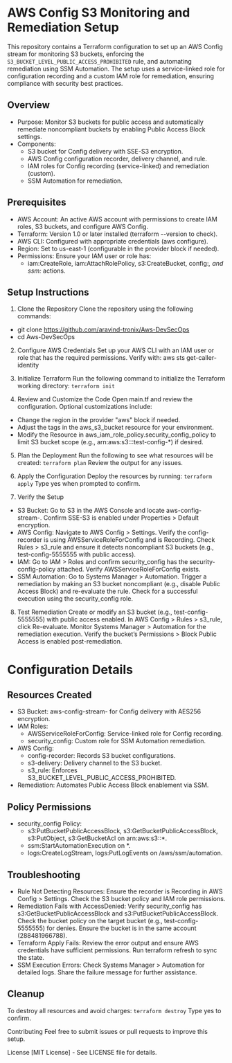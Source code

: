 # AWS Config S3 Monitoring and Remediation Setup

This repository contains a Terraform configuration to set up an AWS Config stream for monitoring S3 buckets, enforcing the `S3_BUCKET_LEVEL_PUBLIC_ACCESS_PROHIBITED` rule, and automating remediation using SSM Automation. The setup uses a service-linked role for configuration recording and a custom IAM role for remediation, ensuring compliance with security best practices.

## Overview

- Purpose: Monitor S3 buckets for public access and automatically remediate noncompliant buckets by enabling Public Access Block settings.
- Components:
  - S3 bucket for Config delivery with SSE-S3 encryption.
  - AWS Config configuration recorder, delivery channel, and rule.
  - IAM roles for Config recording (service-linked) and remediation (custom).
  - SSM Automation for remediation.

## Prerequisites

- AWS Account: An active AWS account with permissions to create IAM roles, S3 buckets, and configure AWS Config.
- Terraform: Version 1.0 or later installed (terraform --version to check).
- AWS CLI: Configured with appropriate credentials (aws configure).
- Region: Set to us-east-1 (configurable in the provider block if needed).
- Permissions: Ensure your IAM user or role has:
  - iam:CreateRole, iam:AttachRolePolicy, s3:CreateBucket, config:*, and ssm:* actions.

## Setup Instructions

1. Clone the Repository
Clone the repository using the following commands:
- git clone https://github.com/aravind-tronix/Aws-DevSecOps
- cd Aws-DevSecOps

2. Configure AWS Credentials
Set up your AWS CLI with an IAM user or role that has the required permissions. Verify with:
aws sts get-caller-identity

3. Initialize Terraform
Run the following command to initialize the Terraform working directory:
```terraform init```

4. Review and Customize the Code
Open main.tf and review the configuration. Optional customizations include:
- Change the region in the provider "aws" block if needed.
- Adjust the tags in the aws_s3_bucket resource for your environment.
- Modify the Resource in aws_iam_role_policy.security_config_policy to limit S3 bucket scope (e.g., arn:aws:s3:::test-config-*) if desired.

5. Plan the Deployment
Run the following to see what resources will be created:
```terraform plan```
Review the output for any issues.

6. Apply the Configuration
Deploy the resources by running:
```terraform apply```
Type yes when prompted to confirm.

7. Verify the Setup
- S3 Bucket: Go to S3 in the AWS Console and locate aws-config-stream-<random-suffix>. Confirm SSE-S3 is enabled under Properties > Default encryption.
- AWS Config: Navigate to AWS Config > Settings. Verify the config-recorder is using AWSServiceRoleForConfig and is Recording. Check Rules > s3_rule and ensure it detects noncompliant S3 buckets (e.g., test-config-5555555 with public access).
- IAM: Go to IAM > Roles and confirm security_config has the security-config-policy attached. Verify AWSServiceRoleForConfig exists.
- SSM Automation: Go to Systems Manager > Automation. Trigger a remediation by making an S3 bucket noncompliant (e.g., disable Public Access Block) and re-evaluate the rule. Check for a successful execution using the security_config role.

8. Test Remediation
Create or modify an S3 bucket (e.g., test-config-5555555) with public access enabled. In AWS Config > Rules > s3_rule, click Re-evaluate. Monitor Systems Manager > Automation for the remediation execution. Verify the bucket’s Permissions > Block Public Access is enabled post-remediation.

# Configuration Details

## Resources Created
- S3 Bucket: aws-config-stream-<random-suffix> for Config delivery with AES256 encryption.
- IAM Roles:
  - AWSServiceRoleForConfig: Service-linked role for Config recording.
  - security_config: Custom role for SSM Automation remediation.
- AWS Config:
  - config-recorder: Records S3 bucket configurations.
  - s3-delivery: Delivery channel to the S3 bucket.
  - s3_rule: Enforces S3_BUCKET_LEVEL_PUBLIC_ACCESS_PROHIBITED.
- Remediation: Automates Public Access Block enablement via SSM.

## Policy Permissions
- security_config Policy:
  - s3:PutBucketPublicAccessBlock, s3:GetBucketPublicAccessBlock, s3:PutObject, s3:GetBucketAcl on arn:aws:s3::*.
  - ssm:StartAutomationExecution on *.
  - logs:CreateLogStream, logs:PutLogEvents on /aws/ssm/automation.

## Troubleshooting

- Rule Not Detecting Resources: Ensure the recorder is Recording in AWS Config > Settings. Check the S3 bucket policy and IAM role permissions.
- Remediation Fails with AccessDenied: Verify security_config has s3:GetBucketPublicAccessBlock and s3:PutBucketPublicAccessBlock. Check the bucket policy on the target bucket (e.g., test-config-5555555) for denies. Ensure the bucket is in the same account (288481966788).
- Terraform Apply Fails: Review the error output and ensure AWS credentials have sufficient permissions. Run terraform refresh to sync the state.
- SSM Execution Errors: Check Systems Manager > Automation for detailed logs. Share the failure message for further assistance.

## Cleanup
To destroy all resources and avoid charges:
```terraform destroy```
Type yes to confirm.

Contributing
Feel free to submit issues or pull requests to improve this setup.

License
[MIT License] - See LICENSE file for details.